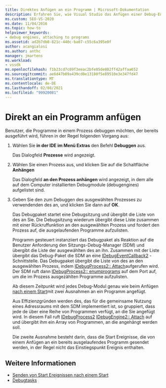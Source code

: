 ```yaml
---
title: Direktes Anfügen an ein Programm | Microsoft-Dokumentation
description: Erfahren Sie, wie Visual Studio das Anfügen einer Debug-Engine an einen Prozess implementiert, der bereits ausgeführt wird, indem Sie dieses Verfahren in der Visual Studio-IDE verwenden.
ms.custom: SEO-VS-2020
ms.date: 11/04/2016
ms.topic: how-to
helpviewer_keywords:
- debug engines, attaching to programs
ms.assetid: ad2b7db8-821c-440c-ba07-c55c6a395e0f
author: acangialosi
ms.author: anthc
manager: jmartens
ms.workload:
- vssdk
ms.openlocfilehash: f1b23cd7c09f3eeac2bfe85de882ff42affaa652
ms.sourcegitcommit: ae6d47b09a439cd0e13180f5e89510e3e347fd47
ms.translationtype: MT
ms.contentlocale: de-DE
ms.lasthandoff: 02/08/2021
ms.locfileid: "99920081"
---
```

# <a name="attach-directly-to-a-program"></a>Direkt an ein Programm anfügen
Benutzer, die Programme in einem Prozess debuggen möchten, der bereits ausgeführt wird, führen in der Regel folgenden Vorgang aus:

1. Wählen Sie **in der IDE im Menü Extras** den Befehl **Debuggen** aus.

    Das Dialogfeld **Prozesse** wird angezeigt.

2. Wählen Sie einen Prozess aus, und klicken Sie auf die Schaltfläche **Anhängen**

    Das Dialogfeld **an den Prozess anhängen** wird angezeigt, in dem alle auf dem Computer installierten Debugmodule (debugengines) aufgelistet sind.

3. Geben Sie den zum Debuggen des ausgewählten Prozesses zu verwendenden des an, und klicken Sie dann auf **OK**.

   Das Debugpaket startet eine Debugsitzung und übergibt die Liste von des an Sie. Die Debugsitzung wiederum übergibt diese Liste zusammen mit einer Rückruffunktion an den ausgewählten Prozess und fordert den Prozess auf, die ausgelaufenden Programme aufzulisten.

   Programm gesteuert instanziiert das Debugpaket als Reaktion auf die Benutzer Anforderung den Sitzungs-Debug-Manager (SDM) und übergibt die Liste der ausgewählten des an ihn. Zusammen mit der Liste übergibt das Debug-Paket die SDM an eine [IDebugEventCallback2](../../extensibility/debugger/reference/idebugeventcallback2.md) -Schnittstelle. Das Debugpaket übergibt die Liste von des an den ausgewählten Prozess, indem [IDebugProcess2:: Attach](../../extensibility/debugger/reference/idebugprocess2-attach.md)aufgerufen wird. Der SDM ruft dann [IDebugProcess2:: enumprograms](../../extensibility/debugger/reference/idebugprocess2-enumprograms.md) auf dem Port auf, um die im Prozess ausgezählten Programme aufzulisten.

   Ab diesem Zeitpunkt wird jedes Debug-Modul genau wie beim Anfügen [nach einem Start](../../extensibility/debugger/attaching-after-a-launch.md)mit zwei Ausnahmen an ein Programm angefügt.

   Aus Effizienzgründen werden des, das für die gemeinsame Nutzung eines Adressraums mit dem SDM implementiert ist, so gruppiert, dass jede de über eine Reihe von Programmen verfügt, an die Sie angefügt wird. In diesem Fall ruft [IDebugProcess2](../../extensibility/debugger/reference/idebugprocess2.md) [IDebugEngine2:: Attach](../../extensibility/debugger/reference/idebugengine2-attach.md) auf und übergibt ihm ein Array von Programmen, an die angehängt werden soll.

   Die zweite Ausnahme besteht darin, dass die Start Ereignisse, die von einem Anfügen an ein bereits ausgelaufendes Programm gesendet werden, in der Regel nicht das Einstiegspunkt Ereignis enthalten.

## <a name="see-also"></a>Weitere Informationen
- [Senden von Start Ereignissen nach einem Start](../../extensibility/debugger/sending-startup-events-after-a-launch.md)
- [Debugtasks](../../extensibility/debugger/debugging-tasks.md)
